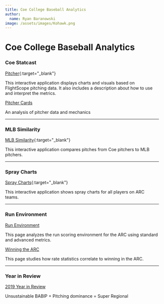 ```yaml
---
title: Coe College Baseball Analytics
author:
  name: Ryan Baranowski
image: /assets/images/Kohawk.png
---
```


# Coe College Baseball Analytics

### Coe Statcast

[Pitcher](https://coebaseballanalytics.shinyapps.io/Pitcher_Statcast/){:target="_blank"}

This interactive application displays charts and visuals based on FlightScope pitching data. It also includes a description about how to use and interpret the metrics.

[Pitcher Cards](PitcherCards.html)

An analysis of pitcher data and mechanics 

---

### MLB Similarity

[MLB Similarity](https://coebaseballanalytics.shinyapps.io/MLB_Similarity/){:target="_blank"}

This interactive application compares pitches from Coe pitchers to MLB pitchers.

---

### Spray Charts

[Spray Charts](https://coebaseballanalytics.shinyapps.io/Spray_Charts/){:target="_blank"}

This interactive application shows spray charts for all players on ARC teams.

---

### Run Environment

[Run Environment](Run-Environment.html)

This page analyzes the run scoring environment for the ARC using standard and advanced metrics.

[Winning the ARC](WinningInTheARC.html)

This page studies how rate statistics correlate to winning in the ARC.

---

### Year in Review

[2019 Year in Review](CoeBaseball2019Review.html)

Unsustainable BABIP + Pitching dominance = Super Regional

